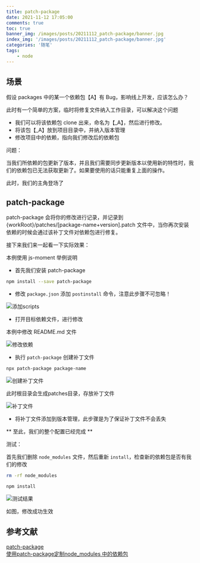 ```yaml
---
title: patch-package
date: 2021-11-12 17:05:00
comments: true
toc: true
banner_img: /images/posts/20211112_patch-package/banner.jpg
index_img: '/images/posts/20211112_patch-package/banner.jpg'
categories: '随笔'
tags:
	- node
---
```


## 场景

假设 packages 中的某一个依赖包【A】有 Bug，影响线上开发，应该怎么办？

此时有一个简单的方案，临时将修复文件纳入工作目录，可以解决这个问题

- 我们可以将该依赖包 clone 出来，命名为【_A】，然后进行修改。
- 将该包【_A】放到项目目录中，并纳入版本管理
- 修改项目中的依赖，指向我们修改后的依赖包

问题：

当我们所依赖的包更新了版本，并且我们需要同步更新版本以使用新的特性时，我们的依赖包已无法获取更新了。如果要使用的话只能重复上面的操作。

此时，我们的主角登场了

## patch-package

patch-package 会将你的修改进行记录，并记录到{workRoot}/patches/[package-name+version].patch 文件中，当你再次安装依赖的时候会通过该补丁文件对依赖包进行修复。

接下来我们来一起看一下实际效果：

本例使用 js-moment 举例说明

- 首先我们安装 patch-package

``` bash
npm install --save patch-package
```

- 修改 `package.json` 添加 `postinstall` 命令，注意此步骤不可忽略！

![添加scripts](/images/posts/20211112_patch-package/step1.jpg)

- 打开目标依赖文件，进行修改

本例中修改 README.md 文件

![修改依赖](/images/posts/20211112_patch-package/step2.gif)

- 执行 `patch-package` 创建补丁文件

``` bash
npx patch-package package-name
```

![创建补丁文件](/images/posts/20211112_patch-package/step2.gif)

此时根目录会生成patches目录，存放补丁文件

![补丁文件](/images/posts/20211112_patch-package/step2-2.jpg)

- 将补丁文件添加到版本管理，此步骤是为了保证补丁文件不会丢失

** 至此，我们的整个配置已经完成 **

测试：

首先我们删除 `node_modules` 文件，然后重新 `install`，检查新的依赖包是否有我们的修改

``` bash
rm -rf node_modules

npm install
```

![测试结果](/images/posts/20211112_patch-package/test.jpg)

如图，修改成功生效

## 参考文献

[patch-package](https://github.com/ds300/patch-package)  
[使用patch-package定制node_modules 中的依赖包](https://blog.csdn.net/qq_32429257/article/details/111051217)
